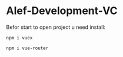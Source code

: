 # Alef-Development-VC

Befor start to open project u need install:

    npm i vuex

    npm i vue-router
